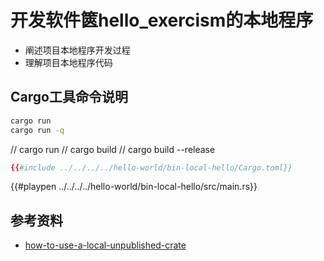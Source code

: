 # 开发软件篋hello_exercism的本地程序

- 阐述项目本地程序开发过程
- 理解项目本地程序代码

## Cargo工具命令说明

```bash
cargo run
cargo run -q
```

// cargo run
// cargo build
// cargo build --release




```toml
{{#include ../../../../hello-world/bin-local-hello/Cargo.toml}}
```

{{#playpen ../../../../hello-world/bin-local-hello/src/main.rs}}

## 参考资料
- [how-to-use-a-local-unpublished-crate](https://stackoverflow.com/questions/33025887/how-to-use-a-local-unpublished-crate)